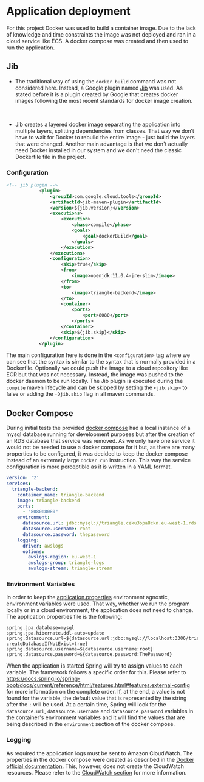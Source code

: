 # Application deployment

For this project Docker was used to build a container image. Due to the lack of knowledge and time constraints
the image was not deployed and ran in a cloud service like ECS. A docker compose was created and then used to run the
application.

## Jib
* The traditional way of using the `docker build` command was not considered here.
Instead, a Google plugin named [Jib](https://github.com/GoogleContainerTools/jib/tree/master/jib-maven-plugin) was used.
As stated before it is a plugin created by Google that creates docker images following
the most recent standards for docker image creation. <p>&nbsp; 
* Jib creates a layered docker image separating the application into multiple layers, splitting dependencies from classes.
That way we don’t have to wait for Docker to rebuild the entire image - just build the layers that were changed.
Another main advantage is that we don't actually need Docker installed in our 
system and we don't need the classic Dockerfile file in the project.

### Configuration

```xml
<!-- jib plugin -->
            <plugin>
                <groupId>com.google.cloud.tools</groupId>
                <artifactId>jib-maven-plugin</artifactId>
                <version>${jib.version}</version>
                <executions>
                    <execution>
                        <phase>compile</phase>
                        <goals>
                            <goal>dockerBuild</goal>
                        </goals>
                    </execution>
                </executions>
                <configuration>
                    <skip>true</skip>
                    <from>
                        <image>openjdk:11.0.4-jre-slim</image>
                    </from>
                    <to>
                        <image>triangle-backend</image>
                    </to>
                    <container>
                        <ports>
                            <port>8080</port>
                        </ports>
                    </container>
                    <skip>${jib.skip}</skip>
                </configuration>
            </plugin>
```

The main configuration here is done in the `<configuration>` tag where we can see that the syntax is similar to the syntax
that is normally provided in a Dockerfile. Optionally we could push the image to a cloud repository like ECR but that was
not necessary. Instead, the image was pushed to the docker daemon to be run locally. The Jib plugin is executed during the
`compile` maven lifecycle and can be skipped by setting the `<jib.skip>` to false or adding the `-Djib.skip` flag in all maven commands.

## Docker Compose
During initial tests the provided [docker compose](../../docker-compose.yml) had a local instance of a mysql database
running for development purposes but after the creation of an RDS database that service was removed. As we only have one
service it would not be needed to use a docker compose for it but, as there are many properties to be configured, it was 
decided to keep the docker compose instead of an extremely large `docker run` instruction. This way the service configuration
is more perceptible as it is written in a YAML format.

```yaml
version: '2'
services:
  triangle-backend:
    container_name: triangle-backend
    image: triangle-backend
    ports:
      - "8080:8080"
    environment:
      datasource.url: jdbc:mysql://triangle.ceku3opa8ckn.eu-west-1.rds.amazonaws.com:3306/triangle?createDatabaseIfNotExist=true
      datasource.username: root
      datasource.password: thepassword
    logging:
      driver: awslogs
      options:
        awslogs-region: eu-west-1
        awslogs-group: triangle-logs
        awslogs-stream: triangle-stream
```

### Environment Variables
In order to keep the [application.properties](../../src/main/resources/application.properties) environment agnostic,
environment variables were used. That way, whether we run the program locally or in a cloud environment, the application
does not need to change. The application.properties file is the following:
```properties
spring.jpa.database=mysql
spring.jpa.hibernate.ddl-auto=update
spring.datasource.url=${datasource.url:jdbc:mysql://localhost:3306/triangle?createDatabaseIfNotExist=true}
spring.datasource.username=${datasource.username:root}
spring.datasource.password=${datasource.password:ThePassword}
```
When the application is started Spring will try to assign values to each variable. The framework follows a specific
order for this. Please refer to https://docs.spring.io/spring-boot/docs/current/reference/html/features.html#features.external-config 
for more information on the complete order. If, at the end, a value is not found for the variable, the default value that is
represented by the string after the `:` will be used. At a certain time, Spring will look for the `datasource.url`, `datasource.username` and
`datasource.password` variables in the container's environment variables and it will find the values that are being described in the
`environment` section of the docker compose.

### Logging

As required the application logs must be sent to Amazon CloudWatch. The properties in the docker compose were created as
described in the [Docker official documentation](https://docs.docker.com/config/containers/logging/awslogs/). This, however,
does not create the CloudWatch resources. Please refer to the [CloudWatch section](../infrastructure/README.md#cloudwatch) for more information.